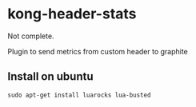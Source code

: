 # kong-header-stats

Not complete.

Plugin to send metrics from custom header to graphite


## Install on ubuntu

`sudo apt-get install luarocks lua-busted`
